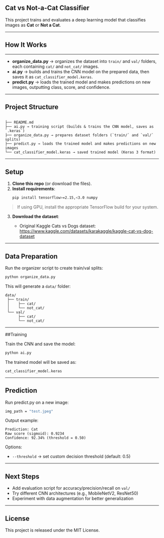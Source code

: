 
## Cat vs Not-a-Cat Classifier

This project trains and evaluates a deep learning model that classifies images as **Cat** or **Not a Cat**.  

---
## How It Works
---

- **organize_data.py** → organizes the dataset into `train/` and `val/` folders, each containing `cat/` and `not_cat/` images.
- **ai.py** → builds and trains the CNN model on the prepared data, then saves it as `cat_classifier_model.keras`.
- **predict.py** → loads the trained model and makes predictions on new images, outputting class, score, and confidence.
---

## Project Structure
```

├── README.md
├── ai.py → training script (builds & trains the CNN model, saves as `.keras`)
├── organize_data.py → prepares dataset folders (`train/` and `val/` splits)
├── predict.py → loads the trained model and makes predictions on new images
└── cat_classifier_model.keras → saved trained model (Keras 3 format)
```
---

## Setup

1. **Clone this repo** (or download the files).
2. **Install requirements**:
   ```bash
   pip install tensorflow>=2.15,<3.0 numpy


> If using GPU, install the appropriate TensorFlow build for your system.

3. **Download the dataset**:

   * Original Kaggle Cats vs Dogs dataset: https://www.kaggle.com/datasets/karakaggle/kaggle-cat-vs-dog-dataset
   

---

## Data Preparation

Run the organizer script to create train/val splits:

```bash
python organize_data.py
```

This will generate a `data/` folder:

```
data/
 ├── train/
 │    ├── cat/
 │    └── not_cat/
 └── val/
      ├── cat/
      └── not_cat/
```

---

##Training

Train the CNN and save the model:

```bash
python ai.py
```

The trained model will be saved as:

```
cat_classifier_model.keras
```

---

## Prediction

Run predict.py on a new image:

```bash
img_path = "test.jpeg" 
```

Output example:

```
Prediction: Cat
Raw score (sigmoid): 0.9234
Confidence: 92.34% (threshold = 0.50)
```

Options:

* `--threshold` → set custom decision threshold (default: 0.5)

---

## Next Steps

* Add evaluation script for accuracy/precision/recall on `val/`
* Try different CNN architectures (e.g., MobileNetV2, ResNet50)
* Experiment with data augmentation for better generalization

---

## License

This project is released under the MIT License.

